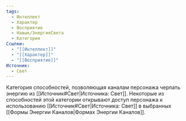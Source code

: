```yaml
---
tags:
  - Интеллект
  - Характер
  - Восприятие
  - Навык/ЭнергияСвета
  - Категория
Ссылки:
  - "[[Интеллект]]"
  - "[[Характер]]"
  - "[[Восприятие]]"
Источник:
  - Свет
---
```

Категория способностей, позволяющая каналам персонажа черпать энергию из [[Источник#Свет|Источника: Свет]]. Некоторые из способностей этой категории открывают доступ персонажа к использованию [[Источник#Свет|Источника: Свет]] в выбранных [[Формы Энергии Каналов|Формах Энергии Каналов]]. 
